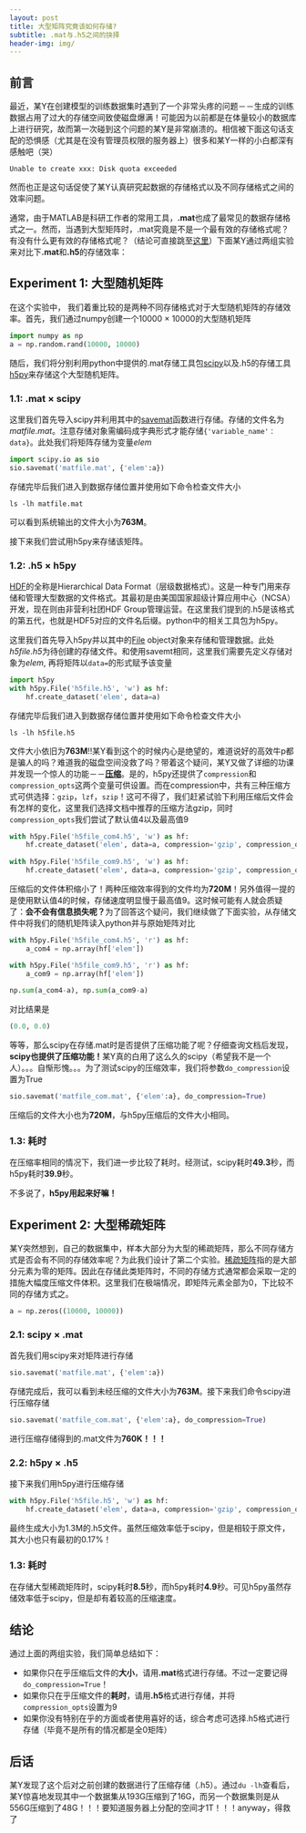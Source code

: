 ```yaml
---
layout: post
title: 大型矩阵究竟该如何存储?
subtitle: .mat与.h5之间的抉择
header-img: img/
---
```


## 前言
最近，某Y在创建模型的训练数据集时遇到了一个非常头疼的问题－－生成的训练数据占用了过大的存储空间致使磁盘爆满！可能因为以前都是在体量较小的数据库上进行研究，故而第一次碰到这个问题的某Y是非常崩溃的。相信被下面这句话支配的恐惧感（尤其是在没有管理员权限的服务器上）很多和某Y一样的小白都深有感触吧（哭）
```ccs
Unable to create xxx: Disk quota exceeded
```
然而也正是这句话促使了某Y认真研究起数据的存储格式以及不同存储格式之间的效率问题。

通常，由于MATLAB是科研工作者的常用工具，<strong>.mat</strong>也成了最常见的数据存储格式之一。然而，当遇到大型矩阵时，.mat究竟是不是一个最有效的存储格式呢？有没有什么更有效的存储格式呢？（结论可直接跳至[这里](#conclusion)）下面某Y通过两组实验来对比下<strong>.mat</strong>和<strong>.h5</strong>的存储效率：

## Experiment 1: 大型随机矩阵
在这个实验中， 我们着重比较的是两种不同存储格式对于大型随机矩阵的存储效率。首先，我们通过numpy创建一个10000 &#xd7; 10000的大型随机矩阵
```python
import numpy as np
a = np.random.rand(10000, 10000)
```
随后，我们将分别利用python中提供的.mat存储工具包[scipy](https://www.scipy.org/)以及.h5的存储工具[h5py](https://www.h5py.org/)来存储这个大型随机矩阵。

### 1.1: .mat &#xd7; scipy
这里我们首先导入scipy并利用其中的[savemat](https://docs.scipy.org/doc/scipy/reference/generated/scipy.io.savemat.html)函数进行存储。存储的文件名为<em>matfile.mat</em>。注意存储对象需编码成字典形式才能存储`{'variable_name'：data}`。此处我们将矩阵存储为变量<em>elem</em>
```python
import scipy.io as sio
sio.savemat('matfile.mat', {'elem':a})
```

存储完毕后我们进入到数据存储位置并使用如下命令检查文件大小
```ccs
ls -lh matfile.mat
```

可以看到系统输出的文件大小为<strong>763M</strong>。


接下来我们尝试用h5py来存储该矩阵。

### 1.2: .h5 &#xd7; h5py
[HDF](https://zh.wikipedia.org/wiki/HDF)的全称是Hierarchical Data Format（层级数据格式）。这是一种专门用来存储和管理大型数据的文件格式。其最初是由美国国家超级计算应用中心（NCSA）开发，现在则由非营利社团HDF Group管理运营。在这里我们提到的.h5是该格式的第五代，也就是HDF5对应的文件名后缀。python中的相关工具包为h5py。

这里我们首先导入h5py并以其中的[File](http://docs.h5py.org/en/stable/high/file.html) object对象来存储和管理数据。此处<em>h5file.h5</em>为待创建的存储文件。和使用savemt相同，这里我们需要先定义存储对象为<em>elem</em>, 再将矩阵以`data=`的形式赋予该变量
```python
import h5py
with h5py.File('h5file.h5', 'w') as hf:
    hf.create_dataset('elem', data=a)
```

存储完毕后我们进入到数据存储位置并使用如下命令检查文件大小
```ccs
ls -lh h5file.h5
```

文件大小依旧为<strong>763M</strong>!!某Y看到这个的时候内心是绝望的，难道说好的高效牛p都是骗人的吗？难道我的磁盘空间没救了吗？带着这个疑问，某Y又做了详细的功课并发现一个惊人的功能－－[<strong>压缩</strong>](http://docs.h5py.org/en/stable/high/dataset.html?highlight=compression)。是的，h5py还提供了`compression`和`compression_opts`这两个变量可供设置。而在compression中，共有三种压缩方式可供选择：`gzip`，`lzf`，`szip`！这可不得了，我们赶紧试验下利用压缩后文件会有怎样的变化，这里我们选择文档中推荐的压缩方法gzip，同时`compression_opts`我们尝试了默认值4以及最高值9
```python
with h5py.File('h5file_com4.h5', 'w') as hf:
    hf.create_dataset('elem', data=a, compression='gzip', compression_opts=4)
    
with h5py.File('h5file_com9.h5', 'w') as hf:
    hf.create_dataset('elem', data=a, compression='gzip', compression_opts=9)
```

压缩后的文件体积缩小了！两种压缩效率得到的文件均为<strong>720M</strong>！另外值得一提的是使用默认值4的时候，存储速度明显慢于最高值9。这时候可能有人就会质疑了：<strong>会不会有信息损失呢？</strong>为了回答这个疑问，我们继续做了下面实验，从存储文件中将我们的随机矩阵读入python并与原始矩阵对比
```python
with h5py.File('h5file_com4.h5', 'r') as hf:
    a_com4 = np.array(hf['elem'])

with h5py.File('h5file_com9.h5', 'r') as hf:
    a_com9 = np.array(hf['elem'])
    
np.sum(a_com4-a), np.sum(a_com9-a)
```

对比结果是
```python
(0.0, 0.0)
```

等等，那么scipy在存储.mat时是否提供了压缩功能了呢？仔细查询文档后发现，<strong>scipy也提供了压缩功能！</strong>某Y真的白用了这么久的scipy（希望我不是一个人）。。。自惭形愧。。。为了测试scipy的压缩效率，我们将参数`do_compression`设置为True
```python
sio.savemat('matfile_com.mat', {'elem':a}, do_compression=True)
```

压缩后的文件大小也为<strong>720M</strong>，与h5py压缩后的文件大小相同。

### 1.3: 耗时
在压缩率相同的情况下，我们进一步比较了耗时。经测试，scipy耗时<strong>49.3</strong>秒，而h5py耗时<strong>39.9</strong>秒。

不多说了，<strong>h5py用起来好嘛！</strong>


## Experiment 2: 大型稀疏矩阵
某Y突然想到，自己的数据集中，样本大部分为大型的稀疏矩阵，那么不同存储方式是否会有不同的存储效率呢？为此我们设计了第二个实验。[稀疏矩阵](https://en.wikipedia.org/wiki/Sparse_matrix)指的是大部分元素为零的矩阵。因此在存储此类矩阵时，不同的存储方式通常都会采取一定的措施大幅度压缩文件体积。这里我们在极端情况，即矩阵元素全部为0，下比较不同的存储方式之。
```python
a = np.zeros((10000, 10000))
```

### 2.1: scipy &#xd7; .mat
首先我们用scipy来对矩阵进行存储
```python
sio.savemat('matfile.mat', {'elem':a})
```

存储完成后，我可以看到未经压缩的文件大小为<strong>763M</strong>。接下来我们命令scipy进行压缩存储
```python
sio.savemat('matfile_com.mat', {'elem':a}, do_compression=True)
```

进行压缩存储得到的.mat文件为<strong>760K！！！</strong>

### 2.2: h5py &#xd7; .h5
接下来我们用h5py进行压缩存储
```python
with h5py.File('h5file.h5', 'w') as hf:
    hf.create_dataset('elem', data=a, compression='gzip', compression_opts=9)
```

最终生成大小为1.3M的.h5文件。虽然压缩效率低于scipy，但是相较于原文件，其大小也只有最初的0.17%！

### 1.3: 耗时
在存储大型稀疏矩阵时，scipy耗时<strong>8.5</strong>秒，而h5py耗时<strong>4.9</strong>秒。可见h5py虽然存储效率低于scipy，但是却有着较高的压缩速度。

## <a name="conclusion"></a>结论
通过上面的两组实验，我们简单总结如下：
* 如果你只在乎压缩后文件的<strong>大小</strong>，请用<strong>.mat</strong>格式进行存储。不过一定要记得`do_compression=True`！
* 如果你只在乎压缩文件的<strong>耗时</strong>，请用<strong>.h5</strong>格式进行存储，并将`compression_opts`设置为9
* 如果你没有特别在乎的方面或者使用喜好的话，综合考虑可选择.h5格式进行存储（毕竟不是所有的情况都是全0矩阵）

## 后话
某Y发现了这个后对之前创建的数据进行了压缩存储（.h5）。通过`du -lh`查看后，某Y惊喜地发现其中一个数据集从193G压缩到了16G，而另一个数据集则是从556G压缩到了48G！！！要知道服务器上分配的空间才1T！！！anyway，得救了


